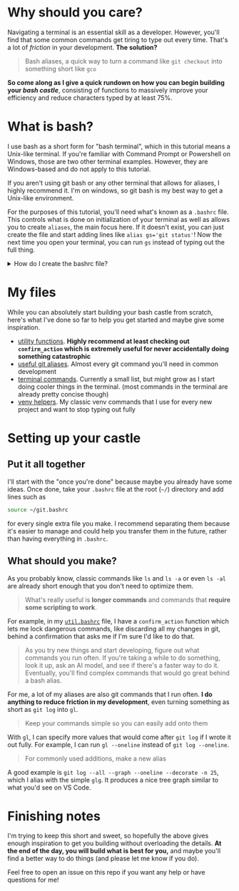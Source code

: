 # Why should you care?
Navigating a terminal is an essential skill as a developer. However, you'll find that some common commands get tiring to type out every time. That's a lot of *friction* in your development. **The solution?**
> Bash aliases, a quick way to turn a command like `git checkout` into something short like `gco`

**So come along as I give a quick rundown on how you can begin building your *bash castle***, consisting of functions to massively improve your efficiency and reduce characters typed by at least 75\%.

# What is bash?
I use bash as a short form for "bash terminal", which in this tutorial means a Unix-like terminal. If you're familiar with Command Prompt or Powershell on Windows, those are two other terminal examples. However, they are Windows-based and do not apply to this tutorial.  

If you aren't using git bash or any other terminal that allows for aliases, I highly recommend it. I'm on windows, so git bash is my best way to get a Unix-like environment.  

For the purposes of this tutorial, you'll need what's known as a `.bashrc` file. This controls what is done on initialization of your terminal as well as allows you to create `aliases`, the main focus here. If it doesn't exist, you can just create the file and start adding lines like `alias gs='git status'`! Now the next time you open your terminal, you can run `gs` instead of typing out the full thing.

<details>
    <summary>How do I create the bashrc file?</summary>

    cd ~
    vim .bashrc
    # if you don't have vim, nano and vi are other text editors you can use

</details>

# My files
While you can absolutely start building your bash castle from scratch, here's what I've done so far to help you get started and maybe give some inspiration.

- [utility functions](./helper-files/bash/util.bashrc). **Highly recommend at least checking out `confirm_action` which is extremely useful for never accidentally doing something catastrophic**
- [useful git aliases](./helper-files/bash/git.bashrc). Almost every git command you'll need in common development
- [terminal commands](./helper-files/bash/terminal.bashrc). Currently a small list, but might grow as I start doing cooler things in the terminal. (most commands in the terminal are already pretty concise though)
- [venv helpers](./helper-files/bash/venv.bashrc). My classic venv commands that I use for every new project and want to stop typing out fully

# Setting up your castle
## Put it all together
I'll start with the "once you're done" because maybe you already have some ideas. Once done, take your `.bashrc` file at the root (`~/`) directory and add lines such as
```bash
source ~/git.bashrc
```
for every single extra file you make. I recommend separating them because it's easier to manage and could help you transfer them in the future, rather than having everything in `.bashrc`.

## What should you make?
As you probably know, classic commands like `ls` and `ls -a` or even `ls -al` are already short enough that you don't need to optimize them.
> What's really useful is **longer commands** and commands that **require some scripting to work**.

For example, in my [`util.bashrc`](./helper-files/bash/util.bashrc) file, I have a `confirm_action` function which lets me lock dangerous commands, like discarding all my changes in git, behind a confirmation that asks me if I'm sure I'd like to do that.

> As you try new things and start developing, figure out what commands you run often. If you're taking a while to do something, look it up, ask an AI model, and see if there's a faster way to do it. Eventually, you'll find complex commands that would go great behind a bash alias.

For me, a lot of my aliases are also git commands that I run often. **I do anything to reduce friction in my development**, even turning something as short as `git log` into `gl`.
> Keep your commands simple so you can easily add onto them

With `gl`, I can specify more values that would come after `git log` if I wrote it out fully. For example, I can run `gl --oneline` instead of `git log --oneline`.

> For commonly used additions, make a new alias

A good example is `git log --all --graph --oneline --decorate -n 25`, which I alias with the simple `glg`. It produces a nice tree graph similar to what you'd see on VS Code.

# Finishing notes
I'm trying to keep this short and sweet, so hopefully the above gives enough inspiration to get you building without overloading the details. **At the end of the day, you will build what is best for you,** and maybe you'll find a better way to do things (and please let me know if you do).  

Feel free to open an issue on this repo if you want any help or have questions for me!
